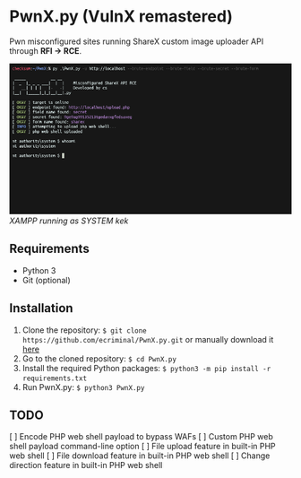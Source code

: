 # PwnX.py (VulnX remastered)

 Pwn misconfigured sites running ShareX custom image uploader API through **RFI -> RCE**.

![alt](https://raw.githubusercontent.com/ecriminal/PwnX.py/master/images/PwnX.png)
*XAMPP running as SYSTEM kek*

## Requirements

* Python 3
* Git (optional)

## Installation

1. Clone the repository: `$ git clone https://github.com/ecriminal/PwnX.py.git` or manually download it [here](https://github.com/ecriminal/PwnX.py/archive/master.zip)
2. Go to the cloned repository: `$ cd PwnX.py`
3. Install the required Python packages: `$ python3 -m pip install -r requirements.txt`
4. Run PwnX.py: `$ python3 PwnX.py`

## TODO

[ ] Encode PHP web shell payload to bypass WAFs
[ ] Custom PHP web shell payload command-line option
[ ] File upload feature in built-in PHP web shell
[ ] File download feature in built-in PHP web shell
[ ] Change direction feature in built-in PHP web shell
